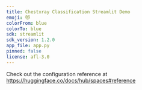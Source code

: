 ```yaml
---
title: Chestxray Classification Streamlit Demo
emoji: 😻
colorFrom: blue
colorTo: blue
sdk: streamlit
sdk_version: 1.2.0
app_file: app.py
pinned: false
license: afl-3.0
---
```


Check out the configuration reference at https://huggingface.co/docs/hub/spaces#reference
